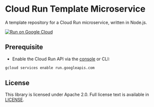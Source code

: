 # Cloud Run Template Microservice

A template repository for a Cloud Run microservice, written in Node.js. 

[![Run on Google Cloud](https://deploy.cloud.run/button.svg)](https://deploy.cloud.run)

## Prerequisite

* Enable the Cloud Run API via the [console](https://console.cloud.google.com/apis/library/run.googleapis.com?_ga=2.124941642.1555267850.1615248624-203055525.1615245957) or CLI:

```bash
gcloud services enable run.googleapis.com
```

## License

This library is licensed under Apache 2.0. Full license text is available in [LICENSE](LICENSE).
